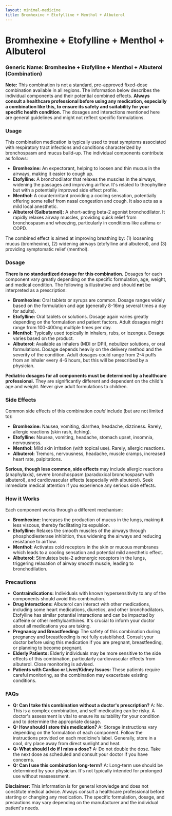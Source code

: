 ```yaml
---
layout: minimal-medicine
title: Bromhexine + Etofylline + Menthol + Albuterol
---
```


# Bromhexine + Etofylline + Menthol + Albuterol
### Generic Name:  Bromhexine + Etofylline + Menthol + Albuterol (Combination)

**Note:**  This combination is not a standard, pre-approved fixed-dose combination available in all regions.  The information below describes the individual components and their potential combined effects.  **Always consult a healthcare professional before using any medication, especially a combination like this, to ensure its safety and suitability for your specific health condition.**  The dosages and interactions mentioned here are general guidelines and might not reflect specific formulations.

### Usage

This combination medication is typically used to treat symptoms associated with respiratory tract infections and conditions characterized by bronchospasm and mucus build-up.  The individual components contribute as follows:

* **Bromhexine:** An expectorant, helping to loosen and thin mucus in the airways, making it easier to cough up.
* **Etofylline:** A bronchodilator that relaxes the muscles in the airways, widening the passages and improving airflow.  It's related to theophylline but with a potentially improved side effect profile.
* **Menthol:** A counterirritant providing a cooling sensation, potentially offering some relief from nasal congestion and cough.  It also acts as a mild local anesthetic.
* **Albuterol (Salbutamol):** A short-acting beta-2 agonist bronchodilator. It rapidly relaxes airway muscles, providing quick relief from bronchospasm and wheezing, particularly in conditions like asthma or COPD.

The combined effect is aimed at improving breathing by: (1) loosening mucus (bromhexine), (2) widening airways (etofylline and albuterol), and (3) providing symptomatic relief (menthol).


### Dosage

**There is no standardized dosage for this combination.** Dosages for each component vary greatly depending on the specific formulation, age, weight, and medical condition.  The following is illustrative and should **not** be interpreted as a prescription:

* **Bromhexine:**  Oral tablets or syrups are common.  Dosage ranges widely based on the formulation and age (generally 8-16mg several times a day for adults).  
* **Etofylline:**  Oral tablets or solutions. Dosage again varies greatly depending on the formulation and patient factors. Adult dosages might range from 100-400mg multiple times per day.
* **Menthol:** Typically used topically in inhalers, rubs, or lozenges.  Dosage varies based on the product.
* **Albuterol:** Available as inhalers (MDI or DPI), nebulizer solutions, or oral formulations. Dosage depends heavily on the delivery method and the severity of the condition. Adult dosages could range from 2-4 puffs from an inhaler every 4-6 hours,  but this will be prescribed by a physician.  

**Pediatric dosages for all components must be determined by a healthcare professional.**  They are significantly different and dependent on the child's age and weight.  Never give adult formulations to children.


### Side Effects

Common side effects of this combination *could* include (but are not limited to):

* **Bromhexine:** Nausea, vomiting, diarrhea, headache, dizziness.  Rarely, allergic reactions (skin rash, itching).
* **Etofylline:** Nausea, vomiting, headache, stomach upset, insomnia, nervousness.
* **Menthol:** Mild skin irritation (with topical use).  Rarely, allergic reactions.
* **Albuterol:** Tremors, nervousness, headache, muscle cramps, increased heart rate, palpitations.


**Serious, though less common, side effects** may include allergic reactions (anaphylaxis), severe bronchospasm (paradoxical bronchospasm with albuterol), and cardiovascular effects (especially with albuterol). Seek immediate medical attention if you experience any serious side effects.


### How it Works

Each component works through a different mechanism:

* **Bromhexine:** Increases the production of mucus in the lungs, making it less viscous, thereby facilitating its expulsion.
* **Etofylline:** Relaxes the smooth muscles of the airways through phosphodiesterase inhibition, thus widening the airways and reducing resistance to airflow.
* **Menthol:** Activates cold receptors in the skin or mucous membranes which leads to a cooling sensation and potential mild anesthetic effect.
* **Albuterol:** Stimulates beta-2 adrenergic receptors in the lungs, triggering relaxation of airway smooth muscle, leading to bronchodilation.


### Precautions

* **Contraindications:** Individuals with known hypersensitivity to any of the components should avoid this combination.
* **Drug Interactions:**  Albuterol can interact with other medications, including some heart medications, diuretics, and other bronchodilators. Etofylline has similar potential interactions and can be impacted by caffeine or other methylxanthines.  It's crucial to inform your doctor about all medications you are taking.
* **Pregnancy and Breastfeeding:** The safety of this combination during pregnancy and breastfeeding is not fully established. Consult your doctor before using this medication if you are pregnant, breastfeeding, or planning to become pregnant.
* **Elderly Patients:**  Elderly individuals may be more sensitive to the side effects of this combination, particularly cardiovascular effects from albuterol.  Close monitoring is advised.
* **Patients with Cardiac or Liver/Kidney Issues:** These patients require careful monitoring, as the combination may exacerbate existing conditions.


### FAQs

* **Q: Can I take this combination without a doctor's prescription?** A: No. This is a complex combination, and self-medicating can be risky.  A doctor's assessment is vital to ensure its suitability for your condition and to determine the appropriate dosage.
* **Q: How should I store this medication?** A:  Storage instructions vary depending on the formulation of each component.  Follow the instructions provided on each medicine's label. Generally, store in a cool, dry place away from direct sunlight and heat.
* **Q: What should I do if I miss a dose?** A:  Do not double the dose.  Take the next dose as scheduled and consult your doctor if you have concerns.
* **Q: Can I use this combination long-term?** A:  Long-term use should be determined by your physician. It's not typically intended for prolonged use without reassessment.


**Disclaimer:** This information is for general knowledge and does not constitute medical advice. Always consult a healthcare professional before starting or changing any medication.  The specific formulation, dosage, and precautions may vary depending on the manufacturer and the individual patient's needs.
